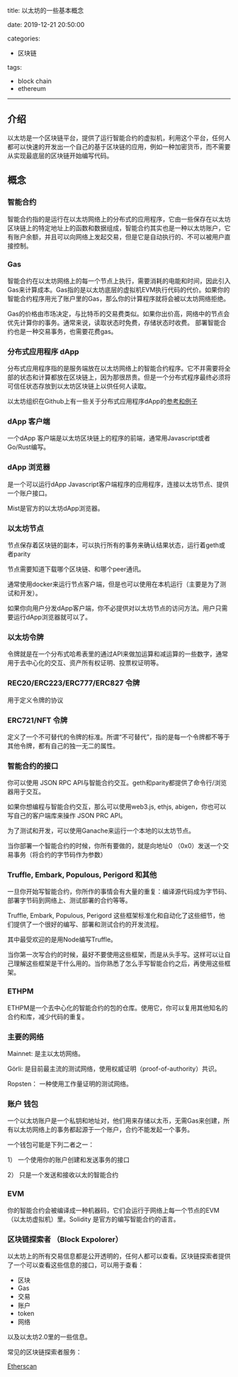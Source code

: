title: 以太坊的一些基本概念

date: 2019-12-21 20:50:00

categories:
- 区块链

tags:
- block chain
- ethereum

---

## 介绍

以太坊是一个区块链平台，提供了运行智能合约的虚拟机，利用这个平台，任何人都可以快速的开发出一个自己的基于区块链的应用，例如一种加密货币，而不需要从实现最底层的区块链开始编写代码。

<!--more-->

## 概念

### 智能合约

智能合约指的是运行在以太坊网络上的分布式的应用程序，它由一些保存在以太坊区块链上的特定地址上的函数和数据组成，智能合约其实也是一种以太坊账户，它有账户余额，并且可以向网络上发起交易，但是它是自动执行的、不可以被用户直接控制。

### Gas

智能合约在以太坊网络上的每一个节点上执行，需要消耗的电能和时间，因此引入Gas来计算成本。Gas指的是以太坊底层的虚拟机EVM执行代码的代价。如果你的智能合约程序用光了账户里的Gas，那么你的计算程序就将会被以太坊网络拒绝。

Gas的价格由市场决定，与比特币的交易费类似。如果你出价高，网络中的节点会优先计算你的事务。通常来说，读取状态时免费，存储状态时收费。
部署智能合约也是一种交易事务，也需要花费gas。

### 分布式应用程序 dApp

分布式应用程序指的是服务端放在以太坊网络上的智能合约程序。它不并需要将全部的状态和计算都放在区块链上，因为那很昂贵。但是一个分布式程序最终必须将可信任状态存放到以太坊区块链上以供任何人读取。

以太坊组织在Github上有一些关于分布式应用程序dApp的[参考和例子](https://github.com/ethereum/dapp-bin)

### dApp 客户端

一个dApp 客户端是以太坊区块链上的程序的前端，通常用Javascript或者Go/Rust编写。

### dApp 浏览器

是一个可以运行dApp Javascript客户端程序的应用程序，连接以太坊节点、提供一个账户接口。

Mist是官方的以太坊dApp浏览器。

### 以太坊节点

节点保存着区块链的副本，可以执行所有的事务来确认结果状态，运行着geth或者parity

节点需要知道下载哪个区块链、和哪个peer通讯。

通常使用docker来运行节点客户端，但是也可以使用在本机运行（主要是为了测试和开发）。

如果你向用户分发dApp客户端，你不必提供对以太坊节点的访问方法。用户只需要运行dApp浏览器就可以了。

### 以太坊令牌

令牌就是在一个分布式哈希表里的通过API来做加运算和减运算的一些数字，通常用于去中心化的交互、资产所有权证明、投票权证明等。

### REC20/ERC223/ERC777/ERC827 令牌

用于定义令牌的协议

### ERC721/NFT 令牌

定义了一个不可替代的令牌的标准。所谓“不可替代”，指的是每一个令牌都不等于其他令牌，都有自己的独一无二的属性。

### 智能合约的接口

你可以使用 JSON RPC API与智能合约交互。geth和parity都提供了命令行/浏览器用于交互。

如果你想编程与智能合约交互，那么可以使用web3.js, ethjs, abigen，你也可以写自己的客户端库来操作 JSON PRC API。

为了测试和开发，可以使用Ganache来运行一个本地的以太坊节点。

当你部署一个智能合约的时候，你所有要做的，就是向地址0 （0x0）发送一个交易事务（将合约的字节码作为参数）

### Truffle, Embark, Populous, Perigord 和其他

一旦你开始写智能合约，你所作的事情会有大量的重复：编译源代码成为字节码、部署字节码到网络上、测试部署的合约等等。

Truffle, Embark, Populous, Perigord 这些框架标准化和自动化了这些细节，他们提供了一个很好的编写、部署和测试合约的开发流程。

其中最受欢迎的是用Node编写Truffle。

当你第一次写合约的时候，最好不要使用这些框架，而是从头手写。这样可以让自己理解这些框架是干什么用的。当你熟悉了怎么手写智能合约之后，再使用这些框架。

### ETHPM

ETHPM是一个去中心化的智能合约的包的仓库。使用它，你可以复用其他知名的合约和库，减少代码的重复。

### 主要的网络

Mainnet: 是主以太坊网络。

Görli: 是目前最主流的测试网络，使用权威证明（proof-of-authority）共识。

Ropsten： 一种使用工作量证明的测试网络。

### 账户 钱包

一个以太坊账户是一个私钥和地址对，他们用来存储以太币，无需Gas来创建，所有以太坊网络上的事务都起源于一个账户，合约不能发起一个事务。

一个钱包可能是下列二者之一：

1） 一个使用你的账户创建和发送事务的接口

2） 只是一个发送和接收以太的智能合约

### EVM 

你的智能合约会被编译成一种机器码，它们会运行于网络上每一个节点的EVM（以太坊虚拟机）里。Solidity 是官方的编写智能合约的语言。

### 区块链探索者 （Block Expolorer）

以太坊上的所有交易信息都是公开透明的，任何人都可以查看。区块链探索者提供了一个可以查看这些信息的接口，可以用于查看：

* 区块
* Gas
* 交易
* 账户
* token
* 网络

以及以太坊2.0里的一些信息。

常见的区块链探索者服务：

[Etherscan](https://etherscan.io/)




